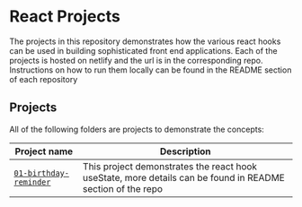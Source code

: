 # React Projects

The projects in this repository demonstrates how the various react hooks can be used in building sophisticated front end applications. Each of the projects is hosted on netlify and the url is in the corresponding repo. Instructions on how to run them locally can be found in the README section of each repository

## Projects
All of the following folders are projects to demonstrate the concepts:

| Project name | Description |
| ------------ | ----------- |
| [`01-birthday-reminder`](https://github.com/horpeazy/) | This project demonstrates the react hook useState, more details can be found in README section of the repo |


